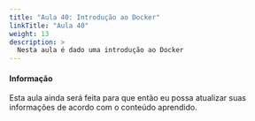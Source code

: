 ```yaml
---
title: "Aula 40: Introdução ao Docker"
linkTitle: "Aula 40"
weight: 13
description: >
  Nesta aula é dado uma introdução ao Docker 
---
```


<div class="alert alert-info">
  <h4>Informação</h4>
  <p>Esta aula ainda será feita para que então eu possa atualizar suas informações de acordo com o conteúdo aprendido.</p>
</div>

